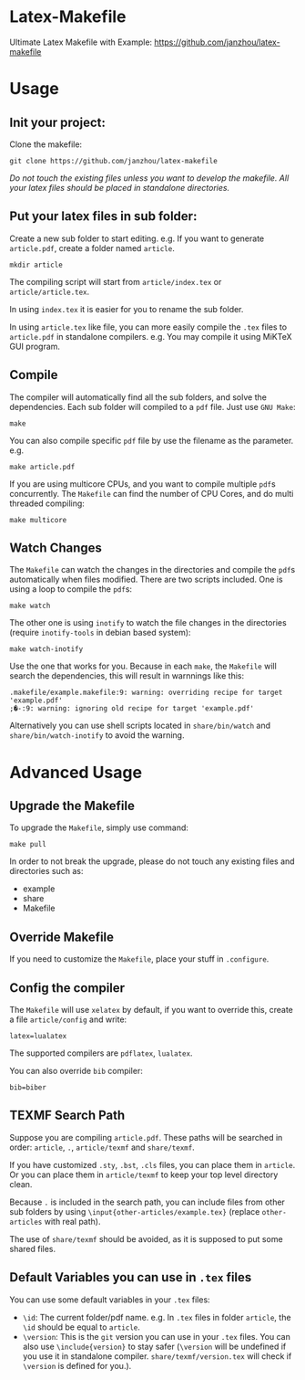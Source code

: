 # Latex-Makefile

Ultimate Latex Makefile with Example: https://github.com/janzhou/latex-makefile

# Usage

## Init your project:

Clone the makefile:

    git clone https://github.com/janzhou/latex-makefile

*Do not touch the existing files unless you want to develop the makefile. All your latex files should be placed in standalone directories.*

## Put your latex files in sub folder:

Create a new sub folder to start editing. e.g. If you want to generate ``article.pdf``, create a folder named ``article``.

    mkdir article

The compiling script will start from ``article/index.tex`` or ``article/article.tex``.

In using ``index.tex`` it is easier for you to rename the sub folder.

In using ``article.tex`` like file, you can more easily compile the ``.tex`` files to ``article.pdf`` in standalone compilers. e.g. You may compile it using MiKTeX GUI program.

## Compile

The compiler will automatically find all the sub folders, and solve the dependencies. Each sub folder will compiled to a ``pdf`` file. Just use ``GNU Make``:

    make

You can also compile specific ``pdf`` file by use the filename as the parameter. e.g.

    make article.pdf

If you are using multicore CPUs, and you want to compile multiple ``pdf``s concurrently. The ``Makefile`` can find the number of CPU Cores, and do multi threaded compiling:

    make multicore

## Watch Changes

The ``Makefile`` can watch the changes in the directories and compile the ``pdf``s automatically when files modified. There are two scripts included. One is using a loop to compile the ``pdf``s:

    make watch

The other one is using ``inotify`` to watch the file changes in the directories (require ``inotify-tools`` in debian based system):

    make watch-inotify

Use the one that works for you. Because in each ``make``, the ``Makefile`` will search the dependencies, this will result in warnnings like this:

```
.makefile/example.makefile:9: warning: overriding recipe for target 'example.pdf'
;�-:9: warning: ignoring old recipe for target 'example.pdf'
```

Alternatively you can use shell scripts located in ``share/bin/watch`` and ``share/bin/watch-inotify`` to avoid the warning.

# Advanced Usage

## Upgrade the Makefile

To upgrade the ``Makefile``, simply use command:

    make pull

In order to not break the upgrade, please do not touch any existing files and directories such as:

- example
- share
- Makefile

## Override Makefile

If you need to customize the ``Makefile``, place your stuff in ``.configure``.

## Config the compiler

The ``Makefile`` will use ``xelatex`` by default, if you want to override this, create a file ``article/config`` and write:

    latex=lualatex

The supported compilers are ``pdflatex``, ``lualatex``.

You can also override ``bib`` compiler:

    bib=biber

## TEXMF Search Path

Suppose you are compiling ``article.pdf``. These paths will be searched in order: ``article``, ``.``, ``article/texmf`` and ``share/texmf``.

If you have customized ``.sty``, ``.bst``, ``.cls`` files, you can place them in ``article``. Or you can place them in ``article/texmf`` to keep your top level directory clean.

Because ``.`` is included in the search path, you can include files from other sub folders by using ``\input{other-articles/example.tex}`` (replace ``other-articles`` with real path).

The use of ``share/texmf`` should be avoided, as it is supposed to put some shared files.

## Default Variables you can use in ``.tex`` files

You can use some default variables in your ``.tex`` files:

- ``\id``: The current folder/pdf name. e.g. In ``.tex`` files in folder ``article``, the ``\id`` should be equal to ``article``.
- ``\version``: This is the ``git`` version you can use in your ``.tex`` files. You can also use ``\include{version}`` to stay safer (``\version`` will be undefined if you use it in standalone compiler. ``share/texmf/version.tex`` will check if ``\version`` is defined for you.).
